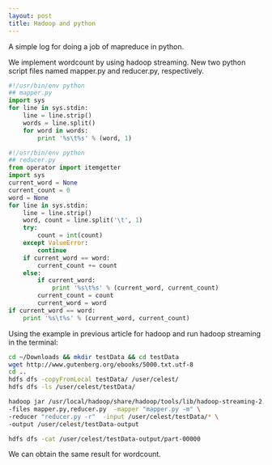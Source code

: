 ```yaml
---
layout: post
title: Hadoop and python
---
```


A simple log for doing a job of mapreduce in python.

We implement wordcount by using hadoop streaming. New two python script files named mapper.py and reducer.py, respectively.

``` python
#!/usr/bin/env python
## mapper.py
import sys
for line in sys.stdin:
    line = line.strip()
    words = line.split()
    for word in words:
        print '%s\t%s' % (word, 1)
```

``` python
#!/usr/bin/env python
## reducer.py
from operator import itemgetter
import sys
current_word = None
current_count = 0
word = None
for line in sys.stdin:
    line = line.strip()
    word, count = line.split('\t', 1)
    try:
        count = int(count)
    except ValueError:
        continue
    if current_word == word:
        current_count += count
    else:
        if current_word:
            print '%s\t%s' % (current_word, current_count)
        current_count = count
        current_word = word
if current_word == word:
    print '%s\t%s' % (current_word, current_count)
```

Using the example in previous article for hadoop and run hadoop streaming in the terminal:
``` bash
cd ~/Downloads && mkdir testData && cd testData
wget http://www.gutenberg.org/ebooks/5000.txt.utf-8
cd ..
hdfs dfs -copyFromLocal testData/ /user/celest/
hdfs dfs -ls /user/celest/testData/

hadoop jar /usr/local/hadoop/share/hadoop/tools/lib/hadoop-streaming-2.6.0.jar \
-files mapper.py,reducer.py  -mapper "mapper.py -m" \
-reducer "reducer.py -r"  -input /user/celest/testData/* \
-output /user/celest/testData-output

hdfs dfs -cat /user/celest/testData-output/part-00000
```

We can obtain the same result for wordcount.
